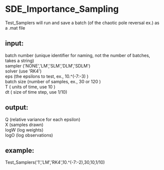 # SDE_Importance_Sampling

Test_Samplers will run and save a batch (of the chaotic pole reversal ex.) as a .mat file

## input:
batch number (unique identifier for naming, not the number of batches, takes a string)  
sampler ('NONE','LM','SLM','DLM','SDLM')  
solver (use 'RK4')  
eps (the epsilons to test, ex., 10.^(-7:-3) )  
batch size (number of samples, ex., 30 or 120 )  
T ( units of time, use 10 )  
dt ( size of time step, use 1/10)  

## output:
Q  (relative variance for each epsilon)  
X  (samples drawn)  
logW (log weights)  
logO (log observations)

## example:
Test_Samplers('1','LM','RK4',10.^(-7:-2),30,10,1/10)
